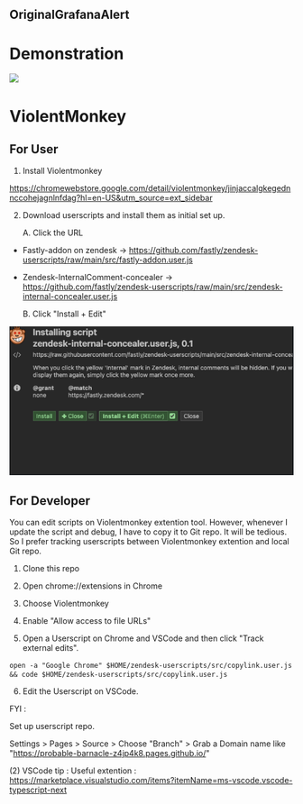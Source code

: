 
## OriginalGrafanaAlert

# Demonstration 
<img src="doc/webhook.gif" width="1200">


# ViolentMonkey

## For User 
1. Install Violentmonkey

https://chromewebstore.google.com/detail/violentmonkey/jinjaccalgkegednnccohejagnlnfdag?hl=en-US&utm_source=ext_sidebar

2. Download userscripts and install them as initial set up.
   
   A. Click the URL
 - Fastly-addon on zendesk -> https://github.com/fastly/zendesk-userscripts/raw/main/src/fastly-addon.user.js
 - Zendesk-InternalComment-concealer -> https://github.com/fastly/zendesk-userscripts/raw/main/src/zendesk-internal-concealer.user.js
   
   B. Click "Install + Edit"

   
<img src="doc/ViolentMonkey.png" width="1200">

## For Developer 
You can edit scripts on Violentmonkey extention tool. However, whenever I update the script and debug, I have to copy it to Git repo. 
It will be tedious. So I prefer tracking userscripts between Violentmonkey extention and local Git repo. 


1. Clone this repo

2. Open chrome://extensions in Chrome 

3. Choose Violentmonkey

4. Enable "Allow access to file URLs"

5. Open a Userscript on Chrome and VSCode and then click "Track external edits". 

```
open -a "Google Chrome" $HOME/zendesk-userscripts/src/copylink.user.js && code $HOME/zendesk-userscripts/src/copylink.user.js
```

6. Edit the Userscript on VSCode.



FYI : 

Set up userscript repo. 

Settings > Pages > Source > Choose "Branch" > Grab a Domain name like "https://probable-barnacle-z4jp4k8.pages.github.io/" 

(2) 
VSCode tip : 
Useful extention : 
https://marketplace.visualstudio.com/items?itemName=ms-vscode.vscode-typescript-next
